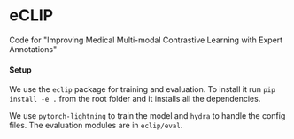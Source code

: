 # eCLIP
Code for "Improving Medical Multi-modal Contrastive Learning with Expert Annotations"

#### Setup

We use the `eclip` package for training and evaluation. To install it run `pip install -e .` from the root folder and it installs all the dependencies. 

We use `pytorch-lightning` to train the model and `hydra` to handle the config files. The evaluation modules are in `eclip/eval`. 
